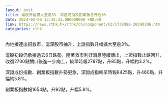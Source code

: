 ```yaml
---
layout: post
title: 滬股升幅擴大至逾3%　深證成指及創業板急升近6%
date: 2024-02-06 13:42:31.000000000 +08:00
link: https://news.rthk.hk/rthk/ch/component/k2/1739388-20240206.htm
categories: rthk
---
```


內地接連出招救市，滬深股市抽升，上證指數升幅擴大至逾3%。

滬股初段仍承接過去6日跌勢，隨著救市利好消息陸續傳出，上證指數止跌回升，收復2700點關口後進一步向上，較早時報2787點，升85點，升幅約3.2%。

深證成份指數、創業板指數升勢更急，深證成指較早時報8425點，升460點，升幅約5.8%。

創業板指數報1654點，升92點，升幅5.9%。
